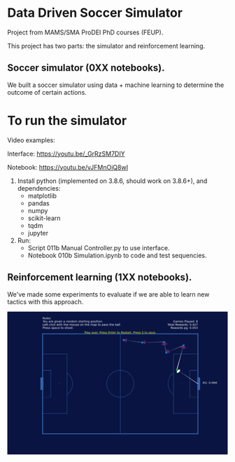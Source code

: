 # Data Driven Soccer Simulator

Project from MAMS/SMA ProDEI PhD courses (FEUP).

This project has two parts: the simulator and reinforcement learning.

## Soccer simulator (0XX notebooks). 
We built a soccer simulator using data + machine learning to determine the outcome of certain actions.

# To run the simulator
Video examples:

Interface: https://youtu.be/_GrRzSM7DIY

Notebook: https://youtu.be/vJFMnOiQ8wI


1. Install python (implemented on 3.8.6, should work on 3.8.6+), and dependencies: 
    - matplotlib
    - pandas
    - numpy
    - scikit-learn
    - tqdm
    - jupyter
2. Run:
    - Script 011b Manual Controller.py to use interface.
    - Notebook 010b Simulation.ipynb to code and test sequencies.

## Reinforcement learning (1XX notebooks).
We've made some experiments to evaluate if we are able to learn new tactics with this approach.

![alt text](https://github.com/nvsclub/data-driven-soccer-simulator/blob/master/tmp/wide_short_example.png)